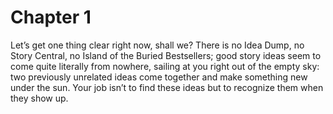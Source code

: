 # Chapter 1

Let’s get one thing clear right now, shall we? There is no Idea Dump, no Story Central, no Island of the Buried Bestsellers; good story ideas seem to come quite literally from nowhere, sailing at you right out of the empty sky: two previously unrelated ideas come together and make something new under the sun. Your job isn’t to find these ideas but to recognize them when they show up.



